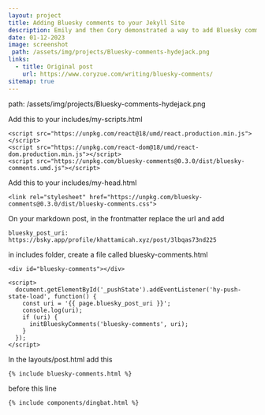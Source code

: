 ```yaml
---
layout: project
title: Adding Bluesky comments to your Jekyll Site
description: Emily and then Cory demonstrated a way to add Bluesky comments and replies to a post as comments to your blog. I tried to add it to the Hydejack site
date: 01-12-2023
image: screenshot
 path: /assets/img/projects/Bluesky-comments-hydejack.png
links:
  - title: Original post
    url: https://www.coryzue.com/writing/bluesky-comments/
sitemap: true
---
```

 path: /assets/img/projects/Bluesky-comments-hydejack.png

Add this to your includes/my-scripts.html
```
<script src="https://unpkg.com/react@18/umd/react.production.min.js"></script>
<script src="https://unpkg.com/react-dom@18/umd/react-dom.production.min.js"></script>
<script src="https://unpkg.com/bluesky-comments@0.3.0/dist/bluesky-comments.umd.js"></script>
```

Add this to your includes/my-head.html
```
<link rel="stylesheet" href="https://unpkg.com/bluesky-comments@0.3.0/dist/bluesky-comments.css">
```

On your markdown post, in the frontmatter replace the url and add
```
bluesky_post_uri: https://bsky.app/profile/khattamicah.xyz/post/3lbqas73nd225
```

in includes folder, create a file called bluesky-comments.html
```
<div id="bluesky-comments"></div>

<script>
  document.getElementById('_pushState').addEventListener('hy-push-state-load', function() {
    const uri = '{{ page.bluesky_post_uri }}';
    console.log(uri);
    if (uri) {
      initBlueskyComments('bluesky-comments', uri);
    }
  });
</script>
```

In the layouts/post.html add this 
```
{% include bluesky-comments.html %}
```

before this line
```
{% include components/dingbat.html %}
```